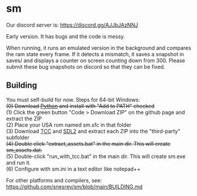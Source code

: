 # sm

Our discord server is: https://discord.gg/AJJbJAzNNJ

Early version. It has bugs and the code is messy.

When running, it runs an emulated version in the background and compares the ram state every frame. If it detects a mismatch, it saves a snapshot in saves/ and displays a counter on screen counting down from 300. Please submit these bug snapshots on discord so that they can be fixed.

## Building
You must self-build for now. Steps for 64-bit Windows:<br>
<s>(0) Download [Python](https://www.python.org/ftp/python/3.11.4/python-3.11.4-amd64.exe) and install with "Add to PATH" checked</s><br>
(1) Click the green button "Code > Download ZIP" on the github page and extract the ZIP<br>
(2) Place your USA rom named sm.sfc in that folder<br>
(3) Download [TCC](https://github.com/FitzRoyX/tinycc/releases/download/tcc_20230519/tcc_20230519.zip) and [SDL2](https://github.com/libsdl-org/SDL/releases/download/release-2.28.2/SDL2-devel-2.28.2-VC.zip) and extract each ZIP into the "third-party" subfolder<br>
<s>(4) Double click "extract_assets.bat" in the main dir. This will create sm_assets.dat.</s><br>
(5) Double-click "run_with_tcc.bat" in the main dir. This will create sm.exe and run it.<br>
(6) Configure with sm.ini in a text editor like notepad++<br>

For other platforms and compilers, see: https://github.com/snesrev/sm/blob/main/BUILDING.md
